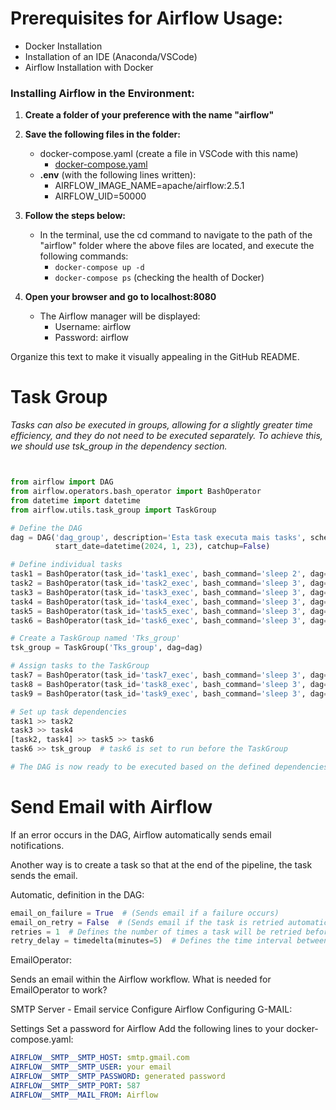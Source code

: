 
# **Prerequisites for Airflow Usage:**

- Docker Installation
- Installation of an IDE (Anaconda/VSCode)
- Airflow Installation with Docker

### Installing Airflow in the Environment:
1.	**Create a folder of your preference with the name "airflow"**

2.	**Save the following files in the folder:**

	- docker-compose.yaml (create a file in VSCode with this name)
		-	[docker-compose.yaml](https://airflow.apache.org/docs/apache-airflow/2.5.1/docker-compose.yaml)
	- **.env** (with the following lines written):
		- AIRFLOW_IMAGE_NAME=apache/airflow:2.5.1
		- AIRFLOW_UID=50000

3.	**Follow the steps below:**

	- In the terminal, use the cd command to navigate to the path of the "airflow" folder where the above files are located, and execute the following commands:
		- `docker-compose up -d`
		- `docker-compose ps`  (checking the health of Docker)

4.	**Open your browser and go to localhost:8080**

	- The Airflow manager will be displayed:
		-	Username: airflow
		-	Password: airflow

Organize this text to make it visually appealing in the GitHub README.






# Task Group

*Tasks can also be executed in groups, allowing for a slightly greater time efficiency, and they do not need to be executed separately. 
To achieve this, we should use tsk_group in the dependency section.*



```python


from airflow import DAG
from airflow.operators.bash_operator import BashOperator
from datetime import datetime
from airflow.utils.task_group import TaskGroup

# Define the DAG
dag = DAG('dag_group', description='Esta task executa mais tasks', schedule_interval=None,
          start_date=datetime(2024, 1, 23), catchup=False)

# Define individual tasks
task1 = BashOperator(task_id='task1_exec', bash_command='sleep 2', dag=dag)
task2 = BashOperator(task_id='task2_exec', bash_command='sleep 3', dag=dag)
task3 = BashOperator(task_id='task3_exec', bash_command='sleep 3', dag=dag)
task4 = BashOperator(task_id='task4_exec', bash_command='sleep 3', dag=dag)
task5 = BashOperator(task_id='task5_exec', bash_command='sleep 3', dag=dag)
task6 = BashOperator(task_id='task6_exec', bash_command='sleep 3', dag=dag)

# Create a TaskGroup named 'Tks_group'
tsk_group = TaskGroup('Tks_group', dag=dag)

# Assign tasks to the TaskGroup
task7 = BashOperator(task_id='task7_exec', bash_command='sleep 3', dag=dag, task_group=tsk_group)
task8 = BashOperator(task_id='task8_exec', bash_command='sleep 3', dag=dag, task_group=tsk_group)
task9 = BashOperator(task_id='task9_exec', bash_command='sleep 3', dag=dag, task_group=tsk_group)

# Set up task dependencies
task1 >> task2
task3 >> task4
[task2, task4] >> task5 >> task6
task6 >> tsk_group  # task6 is set to run before the TaskGroup

# The DAG is now ready to be executed based on the defined dependencies and schedule.
```

# Send Email with Airflow 

If an error occurs in the DAG, Airflow automatically sends email notifications.

Another way is to create a task so that at the end of the pipeline, the task sends the email.

Automatic, definition in the DAG:

```python
email_on_failure = True  # (Sends email if a failure occurs)
email_on_retry = False  # (Sends email if the task is retried automatically)
retries = 1  # Defines the number of times a task will be retried before failing permanently
retry_delay = timedelta(minutes=5)  # Defines the time interval between retries
```

EmailOperator:

Sends an email within the Airflow workflow. What is needed for EmailOperator to work?

SMTP Server - Email service
Configure Airflow
Configuring G-MAIL:

Settings
Set a password for Airflow
Add the following lines to your docker-compose.yaml:

```yaml
AIRFLOW__SMTP__SMTP_HOST: smtp.gmail.com
AIRFLOW__SMTP__SMTP_USER: your email
AIRFLOW__SMTP__SMTP_PASSWORD: generated password
AIRFLOW__SMTP__SMTP_PORT: 587
AIRFLOW__SMTP__MAIL_FROM: Airflow
```


